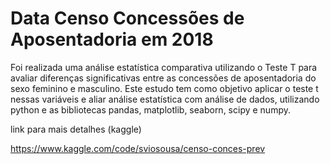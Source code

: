 # Data Censo Concessões de Aposentadoria em 2018
Foi realizada uma análise estatística comparativa utilizando o Teste T para avaliar diferenças significativas entre as concessões de aposentadoria do sexo feminino e masculino. Este estudo tem como objetivo aplicar o teste t nessas variáveis e aliar análise estatística com análise de dados, utilizando python e as bibliotecas pandas, matplotlib, seaborn, scipy e numpy. 


link para mais detalhes (kaggle) 

https://www.kaggle.com/code/sviosousa/censo-conces-prev 
